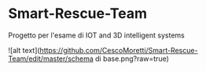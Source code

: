 # Smart-Rescue-Team
Progetto per l'esame di IOT and 3D intelligent systems

![alt text](https://github.com/CescoMoretti/Smart-Rescue-Team/edit/master/schema di base.png?raw=true)
